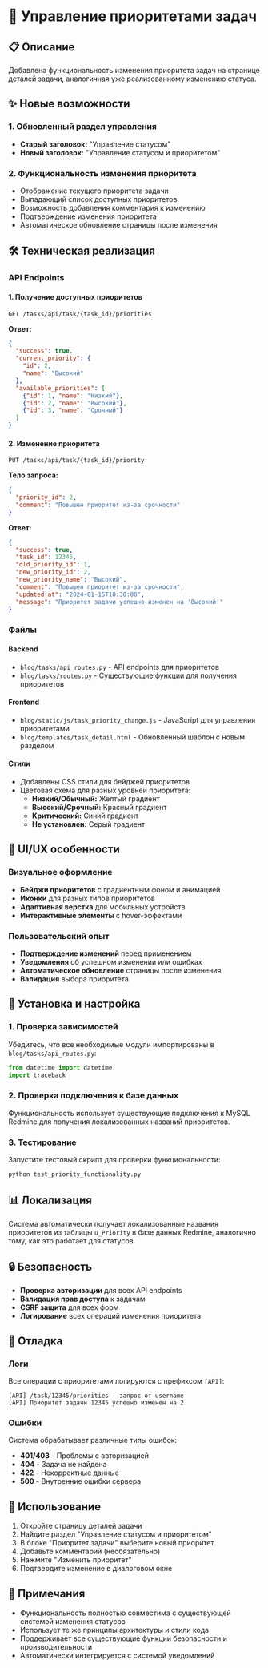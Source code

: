 # 🚀 Управление приоритетами задач

## 📋 Описание

Добавлена функциональность изменения приоритета задач на странице деталей задачи, аналогичная уже реализованному изменению статуса.

## ✨ Новые возможности

### 1. Обновленный раздел управления
- **Старый заголовок:** "Управление статусом"
- **Новый заголовок:** "Управление статусом и приоритетом"

### 2. Функциональность изменения приоритета
- Отображение текущего приоритета задачи
- Выпадающий список доступных приоритетов
- Возможность добавления комментария к изменению
- Подтверждение изменения приоритета
- Автоматическое обновление страницы после изменения

## 🛠 Техническая реализация

### API Endpoints

#### 1. Получение доступных приоритетов
```
GET /tasks/api/task/{task_id}/priorities
```

**Ответ:**
```json
{
  "success": true,
  "current_priority": {
    "id": 2,
    "name": "Высокий"
  },
  "available_priorities": [
    {"id": 1, "name": "Низкий"},
    {"id": 2, "name": "Высокий"},
    {"id": 3, "name": "Срочный"}
  ]
}
```

#### 2. Изменение приоритета
```
PUT /tasks/api/task/{task_id}/priority
```

**Тело запроса:**
```json
{
  "priority_id": 2,
  "comment": "Повышен приоритет из-за срочности"
}
```

**Ответ:**
```json
{
  "success": true,
  "task_id": 12345,
  "old_priority_id": 1,
  "new_priority_id": 2,
  "new_priority_name": "Высокий",
  "comment": "Повышен приоритет из-за срочности",
  "updated_at": "2024-01-15T10:30:00",
  "message": "Приоритет задачи успешно изменен на 'Высокий'"
}
```

### Файлы

#### Backend
- `blog/tasks/api_routes.py` - API endpoints для приоритетов
- `blog/tasks/routes.py` - Существующие функции для получения приоритетов

#### Frontend
- `blog/static/js/task_priority_change.js` - JavaScript для управления приоритетами
- `blog/templates/task_detail.html` - Обновленный шаблон с новым разделом

#### Стили
- Добавлены CSS стили для бейджей приоритетов
- Цветовая схема для разных уровней приоритета:
  - **Низкий/Обычный:** Желтый градиент
  - **Высокий/Срочный:** Красный градиент
  - **Критический:** Синий градиент
  - **Не установлен:** Серый градиент

## 🎨 UI/UX особенности

### Визуальное оформление
- **Бейджи приоритетов** с градиентным фоном и анимацией
- **Иконки** для разных типов приоритетов
- **Адаптивная верстка** для мобильных устройств
- **Интерактивные элементы** с hover-эффектами

### Пользовательский опыт
- **Подтверждение изменений** перед применением
- **Уведомления** об успешном изменении или ошибках
- **Автоматическое обновление** страницы после изменения
- **Валидация** выбора приоритета

## 🔧 Установка и настройка

### 1. Проверка зависимостей
Убедитесь, что все необходимые модули импортированы в `blog/tasks/api_routes.py`:
```python
from datetime import datetime
import traceback
```

### 2. Проверка подключения к базе данных
Функциональность использует существующие подключения к MySQL Redmine для получения локализованных названий приоритетов.

### 3. Тестирование
Запустите тестовый скрипт для проверки функциональности:
```bash
python test_priority_functionality.py
```

## 📊 Локализация

Система автоматически получает локализованные названия приоритетов из таблицы `u_Priority` в базе данных Redmine, аналогично тому, как это работает для статусов.

## 🔒 Безопасность

- **Проверка авторизации** для всех API endpoints
- **Валидация прав доступа** к задачам
- **CSRF защита** для всех форм
- **Логирование** всех операций изменения приоритета

## 🐛 Отладка

### Логи
Все операции с приоритетами логируются с префиксом `[API]`:
```
[API] /task/12345/priorities - запрос от username
[API] Приоритет задачи 12345 успешно изменен на 2
```

### Ошибки
Система обрабатывает различные типы ошибок:
- **401/403** - Проблемы с авторизацией
- **404** - Задача не найдена
- **422** - Некорректные данные
- **500** - Внутренние ошибки сервера

## 🚀 Использование

1. Откройте страницу деталей задачи
2. Найдите раздел "Управление статусом и приоритетом"
3. В блоке "Приоритет задачи" выберите новый приоритет
4. Добавьте комментарий (необязательно)
5. Нажмите "Изменить приоритет"
6. Подтвердите изменение в диалоговом окне

## 📝 Примечания

- Функциональность полностью совместима с существующей системой изменения статусов
- Использует те же принципы архитектуры и стили кода
- Поддерживает все существующие функции безопасности и производительности
- Автоматически интегрируется с системой уведомлений
